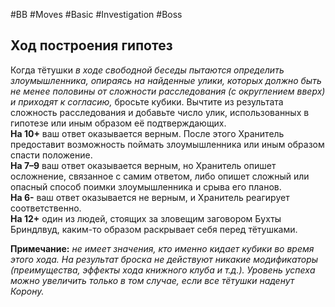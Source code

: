 #BB  #Moves #Basic #Investigation #Boss
## Ход построения гипотез
Когда тётушки *в ходе свободной беседы  пытаются определить злоумышленника,  опираясь на найденные улики, которых должно  быть не менее половины от сложности  расследования (с округлением вверх) и приходят  к согласию,* бросьте кубики. Вычтите из  результата сложность расследования и добавьте  число улик, использованных в гипотезе или  иным образом её подтверждающих.  
**На 10+** ваш ответ оказывается верным. После  этого Хранитель предоставит возможность  поймать злоумышленника или иным образом  спасти положение.  
**На 7–9** ваш ответ оказывается верным, но  Хранитель опишет осложнение, связанное с  самим ответом, либо опишет сложный или  опасный способ поимки злоумышленника и  срыва его планов.  
**На 6-** ваш ответ оказывается не верным, и  Хранитель реагирует соответственно.  
**На 12+** один из людей, стоящих за зловещим  заговором Бухты Бриндлвуд, каким-то образом  раскрывает себя перед тётушками.  

**Примечание:** *не имеет значения, кто именно  кидает кубики во время этого хода. На результат  броска не действуют никакие модификаторы  (преимущества, эффекты хода книжного клуба и  т.д.). Уровень успеха можно увеличить только в  том случае, если все тётушки наденут Корону.*